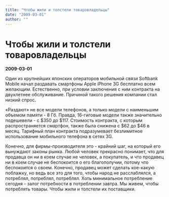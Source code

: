 ```yaml
---
title: "Чтобы жили и толстели товаровладельцы"
date: "2009-03-01"
author: ""
---
```


# Чтобы жили и толстели товаровладельцы

**2009-03-01** 

Один из крупнейших японских операторов мобильной связи Softbank Mobile начал раздавать смартфоны Apple iPhone 3G бесплатно всем желающим. Естественно, при условии заключения с ним контракта на двухлетнее обслуживание. Причиной такого решения компании стал низкий спрос.

«Раздают» не все модели телефонов, а только модели с наименьшим объемом памяти - 8 Гб. Правда, 16-гиговые модели также значительно подешевели - с $350 до $117. Стоимость контракта, с которым распространяется смартфон, также была снижена с $62 до $46 в месяц. Тарифный план контракта подразумевает безлимитное использование мобильного телефона в сетях 3G.

Конечно, для фирмы-производителя это - крайний шаг, на который его вынуждают законы рынка. Любой человек прекрасно понимает, что для продавца он ни в коем случае не человек, а покупатель, и что продавец ни в коем случае не беспокоится о его благополучии, потому что беспокоится о своем. Конечно, продавец может сделать кое-какую поблажку, но ведь все это для того, чтобы народ не расслаблялся, а потреблял, потреблял, потреблял. Хоть минимальное потребление сегодня - залог потребности в потреблении завтра. Мы живем, чтобы потреблять товары. Чтобы жили и толстели их поставщики.